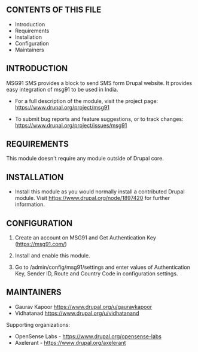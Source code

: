 CONTENTS OF THIS FILE
---------------------

 * Introduction
 * Requirements
 * Installation
 * Configuration
 * Maintainers


INTRODUCTION
------------

MSG91 SMS provides a block to send SMS form Drupal website.
It provides easy integration of msg91 to be used in India.

 * For a full description of the module, visit the project page:
   https://www.drupal.org/project/msg91

 * To submit bug reports and feature suggestions, or to track
   changes: https://www.drupal.org/project/issues/msg91


REQUIREMENTS
------------

This module doesn't require any module outside of Drupal core.


INSTALLATION
------------

 * Install this module as you would normally install a contributed
   Drupal module.
   Visit https://www.drupal.org/node/1897420 for further information.


CONFIGURATION
-------------

   1. Create an account on MSG91 and Get Authentication Key
      (https://msg91.com/)

   2. Install and enable this module.

   3. Go to /admin/config/msg91/settings and enter values of Authentication
      Key, Sender ID, Route and Country Code in configuration settings.


MAINTAINERS
-----------

 * Gaurav Kapoor https://www.drupal.org/u/gauravkapoor
 * Vidhatanad https://www.drupal.org/u/vidhatanand

Supporting organizations:

 * OpenSense Labs - https://www.drupal.org/opensense-labs
 * Axelerant - https://www.drupal.org/axelerant
